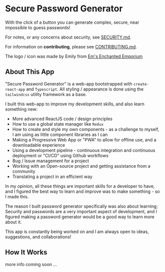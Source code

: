 # Secure Password Generator

With the click of a button you can generate complex, secure, near impossible to guess passwords!

For notes, or any concerns about security, see [SECURITY.md](/SECURITY.md).

For information on **contributing**, please see [CONTRIBUTING.md](/CONTRIBUTING.md).

The logo / icon was made by Emily from [Em's Enchanted Emporium](https://www.instagram.com/em_enchanted_emporium/)

## About This App

"Secure Password Generator" is a web-app bootstrapped with `create-react-app` and `Typescript`. All styling / appearance is done using the `tailwindcss` utility framework as a base.

I built this web-app to improve my development skills, and also learn something new:

- More advanced ReactJS code / design principles
- How to use a global state manager like `Redux`
- How to create and style my own components - as a challenge to myself, I am using as little component libraries as I can
- Making a Progressive Web App or "PWA" to allow for offline use, and a downloadable experience
- Using a development pipeline - continuous integration and continuous deployment or "CI/CD" using Github workflows
- Bug / Issue management for a project
- Working with an Open-source project and getting assistance from a community
- Translating a project in an efficient way

In my opinion, all these things are important skills for a developer to have, and I figured the best way to learn and improve was to make something - so I made this.

The reason I built password generator specifically was also about learning; Security and passwords are a very important aspect of development, and I figured making a password generator would be a good way to learn more about it.

This app is constantly being worked on and I am always open to ideas, suggestions, and collaborations!

## How It Works

more info coming soon ...
